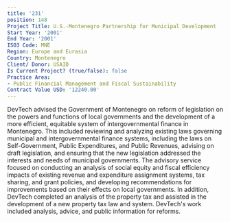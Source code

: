 ```yaml
---
title: '231'
position: 148
Project Title: U.S.-Montenegro Partnership for Municipal Development
Start Year: '2001'
End Year: '2001'
ISO3 Code: MNE
Region: Europe and Eurasia
Country: Montenegro
Client/ Donor: USAID
Is Current Project? (true/false): false
Practice Area:
- Public Financial Management and Fiscal Sustainability
Contract Value USD: '12240.00'
---
```


DevTech advised the Government of Montenegro on reform of legislation on the powers and functions of local governments and the development of a more efficient, equitable system of intergovernmental finance in Montenegro. This included reviewing and analyzing existing laws governing municipal and intergovernmental finance systems, including the laws on Self-Government, Public Expenditures, and Public Revenues, advising on draft legislation, and ensuring that the new legislation addressed the interests and needs of municipal governments. The advisory service focused on conducting an analysis of social equity and fiscal efficiency impacts of existing revenue and expenditure assignment systems, tax sharing, and grant policies, and developing recommendations for improvements based on their effects on local governments. In addition, DevTech completed an analysis of the property tax and assisted in the development of a new property tax law and system. DevTech's work included analysis, advice, and public information for reforms.